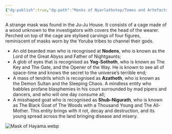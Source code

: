 ```yaml
---
{"dg-publish":true,"dg-path":"Masks of Nyarlathotep/Tomes and Artefacts/New York/Ju-Ju Mask.md","permalink":"/masks-of-nyarlathotep/tomes-and-artefacts/new-york/ju-ju-mask/","tags":["TTRPG/Games/MoN"]}
---
```


A strange mask was found in the Ju-Ju House. It consists of a cage made of a wood unknown to the investigators with covers the head of the wearer. Perched on top of the cage are stylised carvings of four figures, reminiscent of masks worn by the Yoruba tribes to channel their gods.

- An old bearded man who is recognised at **Nodens**, who is known as the Lord of the Great Abyss and Father of Nightgaunts;
- A glob of eyes that is recognised as **Yog-Sothoth**, who is known as The Key and The Gate, and the Opener of the Way. He is known to see all of space-time and knows the secret to the universe’s terrible end;
- A mass of tendrils which is recognised as **Azathoth**, who is known as the Demon Sultan and the Sleeping Chaos. A mindless entity who babbles profane blasphemies in his court surrounded by mad pipers and dancers, and who will one day consume all;
- A misshaped goat who is recognised as **Shub-Nigurath**, who is known as The Black Goat of The Woods with a Thousand Young and The All-Mother. This entity brings with it rot, decay and destruction, and its young spread across the land bringing disease and misery.

![Mask of Hayama.webp](/img/user/z_attachments/Masks%20of%20Nyarlathotep/Visuals/Mask%20of%20Hayama.webp)